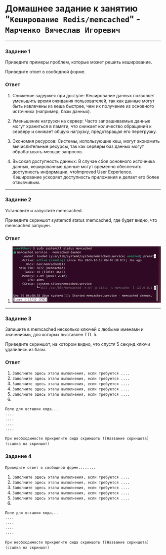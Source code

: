 # Домашнее задание к занятию "`Кеширование Redis/memcached`" - `Марченко Вячеслав Игоревич`

---

### Задание 1

Приведите примеры проблем, которые может решить кеширование.

Приведите ответ в свободной форме.

### Ответ

1. Снижение задержек при доступе: Кеширование данных позволяет уменьшить время ожидания пользователей, так как данные могут быть извлечены из кеша быстрее, чем их получение из основного источника (например, базы данных).

2. Уменьшение нагрузки на сервер: Часто запрашиваемые данные могут храниться в памяти, что снижает количество обращений к серверу и снижает общую нагрузку, предотвращая его перегрузку.

3. Экономия ресурсов: Системы, использующие кеш, могут экономить вычислительные ресурсы, так как серверы баз данных могут обрабатывать меньше запросов.

4. Высокая доступность данных: В случае сбоя основного источника данных, кешированные данные могут временно обеспечить доступность информации, чтоImproved User Experience. Kэширование ускоряет доступность приложения и делает его более отзывчивым.

---

### Задание 2

Установите и запустите memcached.

Приведите скриншот systemctl status memcached, где будет видно, что memcached запущен.

### Ответ

1. ![memcached](https://github.com/Takarigua/sdb-homeworks11-02/blob/a82184124cb876baca3f56381f8f17c4d5ce4e31/img/memcached.png)

---

### Задание 3

Запишите в memcached несколько ключей с любыми именами и значениями, для которых выставлен TTL 5.

Приведите скриншот, на котором видно, что спустя 5 секунд ключи удалились из базы.

### Ответ

1. `Заполните здесь этапы выполнения, если требуется ....`
2. `Заполните здесь этапы выполнения, если требуется ....`
3. `Заполните здесь этапы выполнения, если требуется ....`
4. `Заполните здесь этапы выполнения, если требуется ....`
5. `Заполните здесь этапы выполнения, если требуется ....`
6. 

```
Поле для вставки кода...
....
....
....
....
```

`При необходимости прикрепитe сюда скриншоты
![Название скриншота](ссылка на скриншот)`

### Задание 4

`Приведите ответ в свободной форме........`

1. `Заполните здесь этапы выполнения, если требуется ....`
2. `Заполните здесь этапы выполнения, если требуется ....`
3. `Заполните здесь этапы выполнения, если требуется ....`
4. `Заполните здесь этапы выполнения, если требуется ....`
5. `Заполните здесь этапы выполнения, если требуется ....`
6. 

```
Поле для вставки кода...
....
....
....
....
```

`При необходимости прикрепитe сюда скриншоты
![Название скриншота](ссылка на скриншот)`
